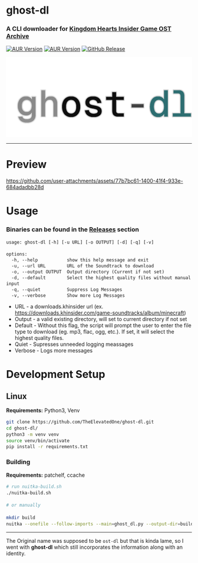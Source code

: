 # ghost-dl

### A CLI downloader for [Kingdom Hearts Insider Game OST Archive](https://downloads.khinsider.com)

[![AUR Version](https://img.shields.io/aur/version/ghost-dl-git?style=for-the-badge&logo=git&logoColor=white&label=AUR%20GHOST-DL-GIT)](https://aur.archlinux.org/packages/ghost-dl-git) [![AUR Version](https://img.shields.io/aur/version/ghost-dl-bin?style=for-the-badge&logo=archlinux&logoColor=white&label=AUR%20GHOST-DL-BIN)](https://aur.archlinux.org/packages/ghost-dl-bin) [![GitHub Release](https://img.shields.io/github/v/release/TheElevatedOne/ghost-dl?display_name=release&style=for-the-badge)](https://github.com/TheElevatedOne/ghost-dl/releases/latest)

![ghost-dl-logo](https://github.com/TheElevatedOne/ghost-dl/blob/main/assets/logo.png?raw=true)

---

# Preview

<https://github.com/user-attachments/assets/77b7bc61-1400-41f4-933e-684adadbb28d>

# Usage

### Binaries can be found in the [Releases](https://github.com/TheElevatedOne/ghost-dl/releases/latest) section

```
usage: ghost-dl [-h] [-u URL] [-o OUTPUT] [-d] [-q] [-v]

options:
  -h, --help           show this help message and exit
  -u, --url URL        URL of the Soundtrack to download
  -o, --output OUTPUT  Output directory (Current if not set)
  -d, --default        Select the highest quality files without manual input
  -q, --quiet          Suppress Log Messages
  -v, --verbose        Show more Log Messages
```

- URL - a downloads.khinsider url (ex. <https://downloads.khinsider.com/game-soundtracks/album/minecraft>)
- Output - a valid existing directory, will set to current directory if not set
- Default - Without this flag, the script will prompt the user to enter the file type to download (eg. mp3, flac, ogg, etc.). If set, it will select the highest quality files.
- Quiet - Supresses unneeded logging meassages
- Verbose - Logs more messages

# Development Setup

## Linux

**Requirements:** Python3, Venv

```bash
git clone https://github.com/TheElevatedOne/ghost-dl.git
cd ghost-dl/
python3 -m venv venv
source venv/bin/activate
pip install -r requirements.txt
```

### Building

**Requirements:** patchelf, ccache

```bash
# run nuitka-build.sh
./nuitka-build.sh

# or manually

mkdir build
nuitka --onefile --follow-imports --main=ghost_dl.py --output-dir=build --output-filename=ghost-dl
```

---

The Original name was supposed to be `ost-dl` but that is kinda lame, so I went with **ghost-dl** which still incorporates the information along with an identity.
